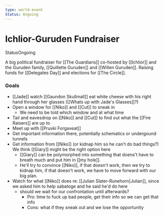 ```yaml
---
type: world-event
Status: Ongoing
---
```


# Ichlior-Guruden Fundraiser
<span class="dataview inline-field"><span class="inline-field-key">Status</span><span class="inline-field-value">Ongoing</span></span>

A big political fundraiser for [[The Guardians]] co-hosted by [[Ichlior]] and the Guruden family, [[Quillette Guruden]] and [[Willen Guruden]]. Raising funds for [[Delegates Day]] and elections for [[The Circle]]. 

### Goals
* [[Jade]] watch [[Gaundon Skullmall]] eat white cheese with his right hand through her glasses ([[Whats up with Jade's Glasses]]?)
* Open a window for [[Niko]] and [[Cut]] to sneak in
	* We need to be told which window and at what time
* Tail and eavesdrop on [[Niko]] and [[Cut]] to find out what the [[Fire Raisers]] are up to
* Meet up with [[Pruvki Forgaveat]] 
* Get important information there, potentially schematics or undergound tunnels
* Get information from [[Niko]] (or kidnap him so he can't do bad things?) We think [[Giary]] might be the right option here
	* [[Giary]] can be polymorphed into something that doens't have to breath much and put him in [[my hole]]. 
	* He'll try to convince [[Niko]], if that doesn't work, then we try to kidnap him, if that doesn't work, we have to move forward with our big plan. 
* Watch for what [[Niko]] does re: [[Julian Slater-Runehorn|Julian]], since we asked him to help sabatoge and he said he'd do here
	* should we wait for our confrontation until afterwards? 
		* Pro: time to fuck up bad people, get their info so we can get that info
		* Cons: what if they sneak out and we lose the opportunity 